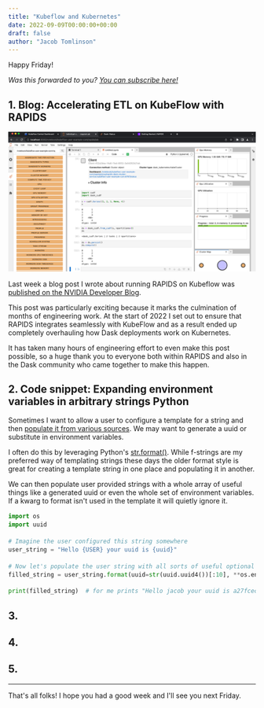 ```yaml
---
title: "Kubeflow and Kubernetes"
date: 2022-09-09T00:00:00+00:00
draft: false
author: "Jacob Tomlinson"
---
```


Happy Friday!

_Was this forwarded to you? [You can subscribe here!](https://jacobtomlinson.dev/newsletter)_

## 1. Blog: Accelerating ETL on KubeFlow with RAPIDS

[![Screenshot of JupyterLab with the Dask Lab extension open on the left and various Dask plots arranged on the screen](accelerating-etl-featured.png)](https://developer.nvidia.com/blog/accelerating-etl-on-kubeflow-with-rapids/)

Last week a blog post I wrote about running RAPIDS on Kubeflow was [published on the NVIDIA Developer Blog](https://developer.nvidia.com/blog/accelerating-etl-on-kubeflow-with-rapids/).

This post was particularly exciting because it marks the culmination of months of engineering work. At the start of 2022 I set out to ensure that RAPIDS integrates seamlessly with KubeFlow and as a result ended up completely overhauling how Dask deployments work on Kubernetes.

It has taken many hours of engineering effort to even make this post possible, so a huge thank you to everyone both within RAPIDS and also in the Dask community who came together to make this happen.

## 2. Code snippet: Expanding environment variables in arbitrary strings Python

Sometimes I want to allow a user to configure a template for a string and then [populate it from various sources](https://github.com/dask/dask-kubernetes/blob/5718f1f7eaf1f5220dda6cc0dc4e7162a54751a3/dask_kubernetes/classic/kubecluster.py#L591-L593).
We may want to generate a uuid or substitute in environment variables.

I often do this by leveraging Python's [str.format()](https://docs.python.org/3/library/stdtypes.html#str.format).
While f-strings are my preferred way of templating strings these days the older format style is great for creating a template string in one place and populating it in another.

We can then populate user provided strings with a whole array of useful things like a generated uuid or even the whole set of environment variables. If a kwarg to format isn't used in the template it will quietly ignore it.

```python
import os
import uuid

# Imagine the user configured this string somewhere
user_string = "Hello {USER} your uuid is {uuid}"

# Now let's populate the user string with all sorts of useful optional variables
filled_string = user_string.format(uuid=str(uuid.uuid4())[:10], **os.environ)

print(filled_string)  # for me prints "Hello jacob your uuid is a27fcecd-1"
```

## 3.
## 4.
## 5.

---

That's all folks! I hope you had a good week and I'll see you next Friday.
